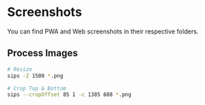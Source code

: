 # Screenshots

You can find PWA and Web screenshots in their respective folders.

## Process Images

```bash
# Resize
sips -Z 1500 *.png

# Crop Top & Bottom
sips --cropOffset 85 1 -c 1385 688 *.png
```
